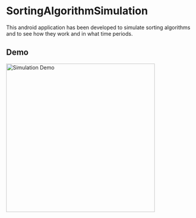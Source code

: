 # SortingAlgorithmSimulation

This android application has been developed to simulate sorting algorithms and to see how they work and in what time periods.

## Demo

<img src="sorting.gif" width="400" height="400" alt="Simulation Demo" />
